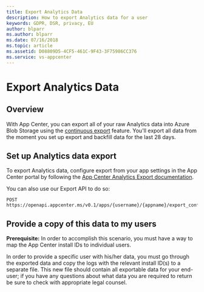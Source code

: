 ```yaml
---
title: Export Analytics Data 
description: How to export Analytics data for a user
keywords: GDPR, DSR, privacy, EU
author: blparr
ms.author: blparr
ms.date: 07/16/2018 
ms.topic: article 
ms.assetid: D08809D5-4CF5-461C-9F43-3F75986CC376
ms.service: vs-appcenter
---
```


# Export Analytics Data

## Overview

With App Center, you can export all of your raw Analytics data into Azure Blob Storage using the [continuous export](~/analytics/export.md) feature. You'll export all data from the moment you set up export and backfill data for the last 28 days.

## Set up Analytics data export

To export Analytics data, configure export from your app settings in the App Center portal by following the [App Center Analytics Export documentation](~/analytics/export.md).

You can also use our Export API to do so:

```NA
POST https://openapi.appcenter.ms/v0.1/apps/{username}/{appname}/export_configurations
```

## Provide a copy of this data to my users

**Prerequisite:** In order to accomplish this scenario, you must have a way to map the App Center install IDs to individual users.

In order to provide a specific user with his/her data, you must go through the exported data and copy the logs with the relevant install ID(s) to a separate file. This new file should contain all exportable data for your end-user; if you have any questions about what data you are required to return be sure to check with appropriate legal counsel.

